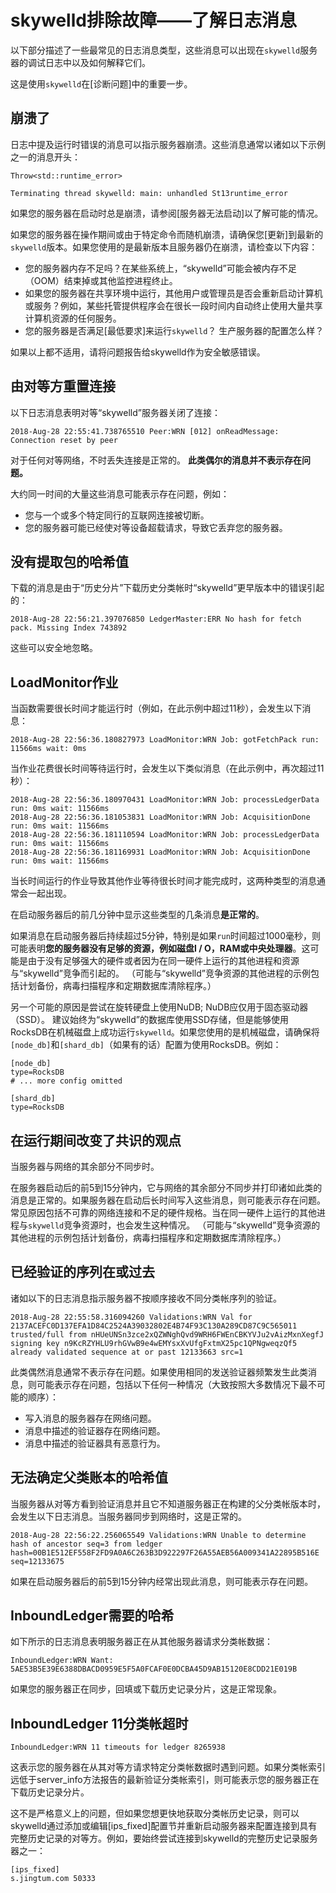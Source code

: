 # skywelld排除故障——了解日志消息

以下部分描述了一些最常见的日志消息类型，这些消息可以出现在`skywelld`服务器的调试日志中以及如何解释它们。

这是使用`skywelld`在[诊断问题]中的重要一步。

## 崩溃了

日志中提及运行时错误的消息可以指示服务器崩溃。这些消息通常以诸如以下示例之一的消息开头：

```
Throw<std::runtime_error>
```

```
Terminating thread skywelld: main: unhandled St13runtime_error
```

如果您的服务器在启动时总是崩溃，请参阅[服务器无法启动]以了解可能的情况。

如果您的服务器在操作期间或由于特定命令而随机崩溃，请确保您[更新]到最新的`skywelld`版本。如果您使用的是最新版本且服务器仍在崩溃，请检查以下内容：

- 您的服务器内存不足吗？在某些系统上，“skywelld”可能会被内存不足（OOM）结束掉或其他监控进程终止。
- 如果您的服务器在共享环境中运行，其他用户或管理员是否会重新启动计算机或服务？例如，某些托管提供程序会在很长一段时间内自动终止使用大量共享计算机资源的任何服务。
- 您的服务器是否满足[最低要求]来运行`skywelld`？ 生产服务器的配置怎么样？

如果以上都不适用，请将问题报告给skywelld作为安全敏感错误。


## 由对等方重置连接

以下日志消息表明对等“skywelld”服务器关闭了连接：

```
2018-Aug-28 22:55:41.738765510 Peer:WRN [012] onReadMessage: Connection reset by peer
```

对于任何对等网络，不时丢失连接是正常的。 **此类偶尔的消息并不表示存在问题。**

大约同一时间的大量这些消息可能表示存在问题，例如：

- 您与一个或多个特定同行的互联网连接被切断。
- 您的服务器可能已经使对等设备超载请求，导致它丢弃您的服务器。


## 没有提取包的哈希值

下载的消息是由于“历史分片”下载历史分类帐时“skywelld”更早版本中的错误引起的：

```文本
2018-Aug-28 22:56:21.397076850 LedgerMaster:ERR No hash for fetch pack. Missing Index 743892

```

这些可以安全地忽略。

## LoadMonitor作业

当函数需要很长时间才能运行时（例如，在此示例中超过11秒），会发生以下消息：

```
2018-Aug-28 22:56:36.180827973 LoadMonitor:WRN Job: gotFetchPack run: 11566ms wait: 0ms
```

当作业花费很长时间等待运行时，会发生以下类似消息（在此示例中，再次超过11秒）：

```
2018-Aug-28 22:56:36.180970431 LoadMonitor:WRN Job: processLedgerData run: 0ms wait: 11566ms
2018-Aug-28 22:56:36.181053831 LoadMonitor:WRN Job: AcquisitionDone run: 0ms wait: 11566ms
2018-Aug-28 22:56:36.181110594 LoadMonitor:WRN Job: processLedgerData run: 0ms wait: 11566ms
2018-Aug-28 22:56:36.181169931 LoadMonitor:WRN Job: AcquisitionDone run: 0ms wait: 11566ms
```

当长时间运行的作业导致其他作业等待很长时间才能完成时，这两种类型的消息通常会一起出现。

在启动服务器后的前几分钟中显示这些类型的几条消息**是正常的**。

如果消息在启动服务器后持续超过5分钟，特别是如果`run`时间超过1000毫秒，则可能表明**您的服务器没有足够的资源，例如磁盘I / O，RAM或中央处理器**。这可能是由于没有足够强大的硬件或者因为在同一硬件上运行的其他进程和资源与“skywelld”竞争而引起的。 （可能与“skywelld”竞争资源的其他进程的示例包括计划备份，病毒扫描程序和定期数据库清除程序。）

另一个可能的原因是尝试在旋转硬盘上使用NuDB; NuDB应仅用于固态驱动器（SSD）。 建议始终为“skywelld”的数据库使用SSD存储，但是能够使用RocksDB在机械磁盘上成功运行`skywelld`。如果您使用的是机械磁盘，请确保将`[node_db]`和`[shard_db]`（如果有的话）配置为使用RocksDB。例如：

```
[node_db]
type=RocksDB
# ... more config omitted

[shard_db]
type=RocksDB
```

## 在运行期间改变了共识的观点

当服务器与网络的其余部分不同步时。

在服务器启动后的前5到15分钟内，它与网络的其余部分不同步并打印诸如此类的消息是正常的。如果服务器在启动后长时间写入这些消息，则可能表示存在问题。常见原因包括不可靠的网络连接和不足的硬件规格。当在同一硬件上运行的其他进程与`skywelld`竞争资源时，也会发生这种情况。 （可能与“skywelld”竞争资源的其他进程的示例包括计划备份，病毒扫描程序和定期数据库清除程序。）


## 已经验证的序列在或过去

诸如以下的日志消息指示服务器不按顺序接收不同分类帐序列的验证。

```
2018-Aug-28 22:55:58.316094260 Validations:WRN Val for 2137ACEFC0D137EFA1D84C2524A39032802E4B74F93C130A289CD87C9C565011 trusted/full from nHUeUNSn3zce2xQZWNghQvd9WRH6FWEnCBKYVJu2vAizMxnXegfJ signing key n9KcRZYHLU9rhGVwB9e4wEMYsxXvUfgFxtmX25pc1QPNgweqzQf5 already validated sequence at or past 12133663 src=1
```

此类偶然消息通常不表示存在问题。如果使用相同的发送验证器频繁发生此类消息，则可能表示存在问题，包括以下任何一种情况（大致按照大多数情况下最不可能的顺序）：

- 写入消息的服务器存在网络问题。
- 消息中描述的验证器存在网络问题。
- 消息中描述的验证器具有恶意行为。


## 无法确定父类账本的哈希值

当服务器从对等方看到验证消息并且它不知道服务器正在构建的父分类帐版本时，会发生以下日志消息。当服务器同步到网络时，这是正常的。

```
2018-Aug-28 22:56:22.256065549 Validations:WRN Unable to determine hash of ancestor seq=3 from ledger hash=00B1E512EF558F2FD9A0A6C263B3D922297F26A55AEB56A009341A22895B516E seq=12133675
```

如果在启动服务器后的前5到15分钟内经常出现此消息，则可能表示存在问题。


## InboundLedger需要的哈希

如下所示的日志消息表明服务器正在从其他服务器请求分类帐数据：

```
InboundLedger:WRN Want: 5AE53B5E39E6388DBACD0959E5F5A0FCAF0E0DCBA45D9AB15120E8CDD21E019B
```

如果您的服务器正在同步，回填或下载历史记录分片，这是正常现象。


## InboundLedger 11分类帐超时

```
InboundLedger:WRN 11 timeouts for ledger 8265938
```

这表示您的服务器在从其对等方请求特定分类帐数据时遇到问题。如果分类帐索引远低于server_info方法报告的最新验证分类帐索引，则可能表示您的服务器正在下载历史记录分片。

这不是严格意义上的问题，但如果您想更快地获取分类帐历史记录，则可以skywelld通过添加或编辑[ips_fixed]配置节并重新启动服务器来配置连接到具有完整历史记录的对等方。例如，要始终尝试连接到skywelld的完整历史记录服务器之一：
```
[ips_fixed]
s.jingtum.com 50333
```
